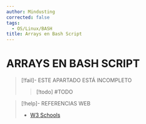 ```yaml
---
author: Mindusting
corrected: false
tags:
  - OS/Linux/BASH
title: Arrays en Bash Script
---
```


# ARRAYS EN BASH SCRIPT

> [!fail]- ESTE APARTADO ESTÁ INCOMPLETO
> > [!todo] #TODO

> [!help]- REFERENCIAS WEB
> - [W3 Schools](https://www.w3schools.com/bash/bash_arrays.php)
